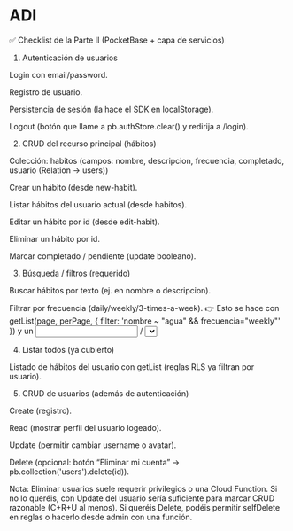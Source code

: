 # ADI
✅ Checklist de la Parte II (PocketBase + capa de servicios)
1) Autenticación de usuarios

 Login con email/password.

 Registro de usuario.

 Persistencia de sesión (la hace el SDK en localStorage).

 Logout (botón que llame a pb.authStore.clear() y redirija a /login).

2) CRUD del recurso principal (hábitos)

Colección: habitos (campos: nombre, descripcion, frecuencia, completado, usuario (Relation → users))

 Crear un hábito (desde new-habit).

 Listar hábitos del usuario actual (desde habitos).

 Editar un hábito por id (desde edit-habit).

 Eliminar un hábito por id.

 Marcar completado / pendiente (update booleano).

3) Búsqueda / filtros (requerido)

 Buscar hábitos por texto (ej. en nombre o descripcion).

 Filtrar por frecuencia (daily/weekly/3-times-a-week).
👉 Esto se hace con getList(page, perPage, { filter: 'nombre ~ "agua" && frecuencia="weekly"' }) y un <input> / <select> en la página habitos.

4) Listar todos (ya cubierto)

 Listado de hábitos del usuario con getList (reglas RLS ya filtran por usuario).

5) CRUD de usuarios (además de autenticación)

 Create (registro).

 Read (mostrar perfil del usuario logeado).

 Update (permitir cambiar username o avatar).

 Delete (opcional: botón “Eliminar mi cuenta” → pb.collection('users').delete(id)).

Nota: Eliminar usuarios suele requerir privilegios o una Cloud Function. Si no lo queréis, con Update del usuario sería suficiente para marcar CRUD razonable (C+R+U al menos). Si queréis Delete, podéis permitir selfDelete en reglas o hacerlo desde admin con una función.
